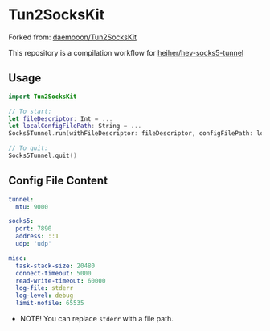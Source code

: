 # Tun2SocksKit

Forked from: [daemooon/Tun2SocksKit](https://github.com/daemooon/Tun2SocksKit)

This repository is a compilation workflow for [heiher/hev-socks5-tunnel](https://github.com/heiher/hev-socks5-tunnel)

## Usage

```swift
import Tun2SocksKit

// To start:
let fileDescriptor: Int = ...
let localConfigFilePath: String = ...
Socks5Tunnel.run(withFileDescriptor: fileDescriptor, configFilePath: localConfigFilePath)

// To quit:
Socks5Tunnel.quit()
```

## Config File Content

```yml
tunnel:
  mtu: 9000

socks5:
  port: 7890
  address: ::1
  udp: 'udp'

misc:
  task-stack-size: 20480
  connect-timeout: 5000
  read-write-timeout: 60000
  log-file: stderr
  log-level: debug
  limit-nofile: 65535
```

+ NOTE! You can replace `stderr` with a file path.




